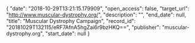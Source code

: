 {
  "date": "2018-10-29T13:21:15.179909", 
  "open_access": false, 
  "target_url": "http://www.muscular-dystrophy.org/", 
  "description": "", 
  "end_date": null, 
  "title": "Muscular Dystrophy Campaign", 
  "record_id": "20181029T132115/eRF7AfnA5hgZai6r9bzHKQ==", 
  "publisher": "muscular-dystrophy.org", 
  "start_date": null
}

